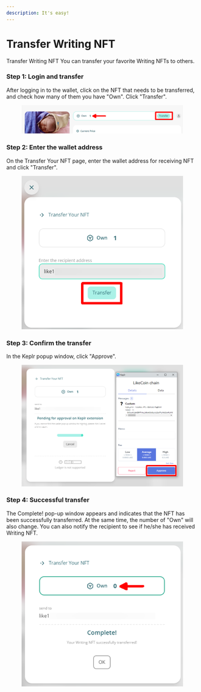 ```yaml
---
description: It's easy!
---
```


# Transfer Writing NFT

Transfer Writing NFT You can transfer your favorite Writing NFTs to others.

### Step 1: Login and transfer

After logging in to the wallet, click on the NFT that needs to be transferred, and check how many of them you have "Own". Click "Transfer".

<figure><img src="../../.gitbook/assets/NFT Transfer 01.png" alt=""><figcaption></figcaption></figure>

### Step 2: Enter the wallet address

On the Transfer Your NFT page, enter the wallet address for receiving NFT and click "Transfer".&#x20;

<figure><img src="../../.gitbook/assets/NFT Transfer 02.png" alt=""><figcaption></figcaption></figure>

### Step 3: Confirm the transfer

In the Keplr popup window, click "Approve".

<figure><img src="../../.gitbook/assets/NFT Transfer 03.png" alt=""><figcaption></figcaption></figure>

### Step 4: Successful transfer

The Complete! pop-up window appears and indicates that the NFT has been successfully transferred. At the same time, the number of "Own" will also change. You can also notify the recipient to see if he/she has received Writing NFT.

<figure><img src="../../.gitbook/assets/NFT Transfer 04.png" alt=""><figcaption></figcaption></figure>
